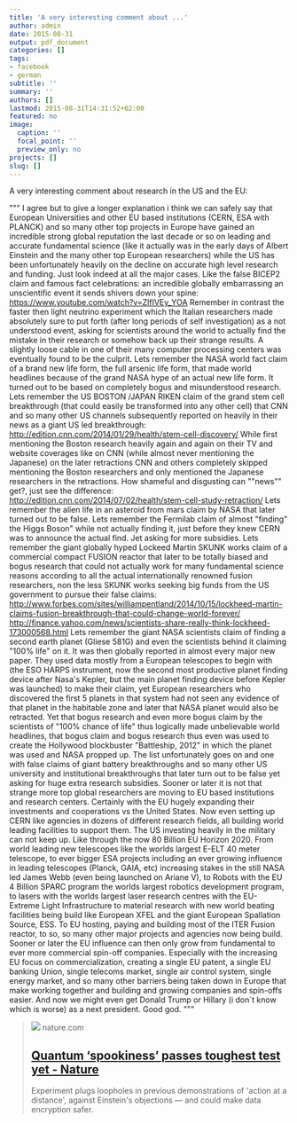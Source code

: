 ```yaml
---
title: 'A very interesting comment about ...'
author: admin
date: 2015-08-31
output: pdf_document
categories: []
tags:
- facebook
- german
subtitle: ''
summary: ''
authors: []
lastmod: 2015-08-31T14:31:52+02:00
featured: no
image:
  caption: ''
  focal_point: ''
  preview_only: no
projects: []
slug: []
---
```

A very interesting comment about research in the US and the EU:

"""
I agree but to give a longer explanation i think we can safely say that European Universities and other EU based institutions (CERN, ESA with PLANCK) and so many other top projects in Europe have gained an incredible strong global reputation the last decade or so on leading and accurate fundamental science (like it actually was in the early days of Albert Einstein and the many other top European researchers) while the US has been unfortunately heavily on the decline on accurate high level research and funding. Just look indeed at all the major cases. Like the false BICEP2 claim and famous fact celebrations: an incredible globally embarrassing an unscientific event it sends shivers down your spine: https://www.youtube.com/watch?v=ZlfIVEy_YOA Remember in contrast the faster then light neutrino experiment which the Italian researchers made absolutely sure to put forth (after long periods of self investigation) as a not understood event, asking for scientists around the world to actually find the mistake in their research or somehow back up their strange results. A slightly loose cable in one of their many computer processing centers was eventually found to be the culprit. Lets remember the NASA world fact claim of a brand new life form, the full arsenic life form, that made world headlines because of the grand NASA hype of an actual new life form. It turned out to be based on completely bogus and misunderstood research. Lets remember the US BOSTON /JAPAN RIKEN claim of the grand stem cell breakthrough (that could easily be transformed into any other cell) that CNN and so many other US channels subsequently reported on heavily in their news as a giant US led breakthrough: http://edition.cnn.com/2014/01/29/health/stem-cell-discovery/ While first mentioning the Boston research heavily again and again on their TV and website coverages like on CNN (while almost never mentioning the Japanese) on the later retractions CNN and others completely skipped mentioning the Boston researchers and only mentioned the Japanese researchers in the retractions. How shameful and disgusting can ""news"" get?, just see the difference: http://edition.cnn.com/2014/07/02/health/stem-cell-study-retraction/ Lets remember the alien life in an asteroid from mars claim by NASA that later turned out to be false. Lets remember the Fermilab claim of almost "finding" the Higgs Boson" while not actually finding it, just before they knew CERN was to announce the actual find. Jet asking for more subsidies. Lets remember the giant globally hyped Lockeed Martin SKUNK works claim of a commercial compact FUSION reactor that later to be totally biased and bogus research that could not actually work for many fundamental science reasons according to all the actual internationally renowned fusion researchers, non the less SKUNK works seeking big funds from the US government to pursue their false claims: http://www.forbes.com/sites/williampentland/2014/10/15/lockheed-martin-claims-fusion-breakthrough-that-could-change-world-forever/ http://finance.yahoo.com/news/scientists-share-really-think-lockheed-173000568.html Lets remember the giant NASA scientists claim of finding a second earth planet (Gliese 581G) and even the scientists behind it claiming "100% life" on it. It was then globally reported in almost every major new paper. They used data mostly from a European telescopes to begin with (the ESO HARPS instrument, now the second most productive planet finding device after Nasa's Kepler, but the main planet finding device before Kepler was launched) to make their claim, yet European researchers who discovered the first 5 planets in that system had not seen any evidence of that planet in the habitable zone and later that NASA planet would also be retracted. Yet that bogus research and even more bogus claim by the scientists of "100% chance of life" thus logically made unbelievable world headlines, that bogus claim and bogus research thus even was used to create the Hollywood blockbuster "Battleship, 2012" in which the planet was used and NASA propped up. The list unfortunately goes on and one with false claims of giant battery breakthroughs and so many other US university and institutional breakthroughs that later turn out to be false yet asking for huge extra research subsidies. Sooner or later it is not that strange more top global researchers are moving to EU based institutions and research centers. Certainly with the EU hugely expanding their investments and cooperations vs the United States. Now even setting up CERN like agencies in dozens of different research fields, all building world leading facilities to support them. The US investing heavily in the military can not keep up. Like through the now 80 Billion EU Horizon 2020. From world leading new telescopes like the worlds largest E-ELT 40 meter telescope, to ever bigger ESA projects including an ever growing influence in leading telescopes (Planck, GAIA, etc) increasing stakes in the still NASA led James Webb (even being launched on Ariane V), to Robots with the EU 4 Billion SPARC program the worlds largest robotics development program, to lasers with the worlds largest laser research centres with the EU- Extreme Light Infrastructure to material research with new world beating facilities being build like European XFEL and the giant European Spallation Source, ESS. To EU hosting, paying and building most of the ITER Fusion reactor, to so, so many other major projects and agencies now being build. Sooner or later the EU influence can then only grow from fundamental to ever more commercial spin-off companies. Especially with the increasing EU focus on commercialization, creating a single EU patent, a single EU banking Union, single telecoms market, single air control system, single energy market, and so many other barriers being taken down in Europe that make working together and building and growing companies and spin-offs easier. And now we might even get Donald Trump or Hillary (i don`t know which is worse) as a next president. Good god.
"""﻿
> [![](https://media.springernature.com/m685/springer-static/image/art%3A10.1038%2Fnature.2015.18255/MediaObjects/41586_2015_Article_BFnature201518255_Figa_HTML.jpg)](http://www.nature.com/news/quantum-spookiness-passes-toughest-test-yet-1.18255#comment-2226264905)
> nature.com
> ## [Quantum ‘spookiness’ passes toughest test yet - Nature](http://www.nature.com/news/quantum-spookiness-passes-toughest-test-yet-1.18255#comment-2226264905)
>
>Experiment plugs loopholes in previous demonstrations of 'action at a distance', against Einstein's objections — and could make data encryption safer.

